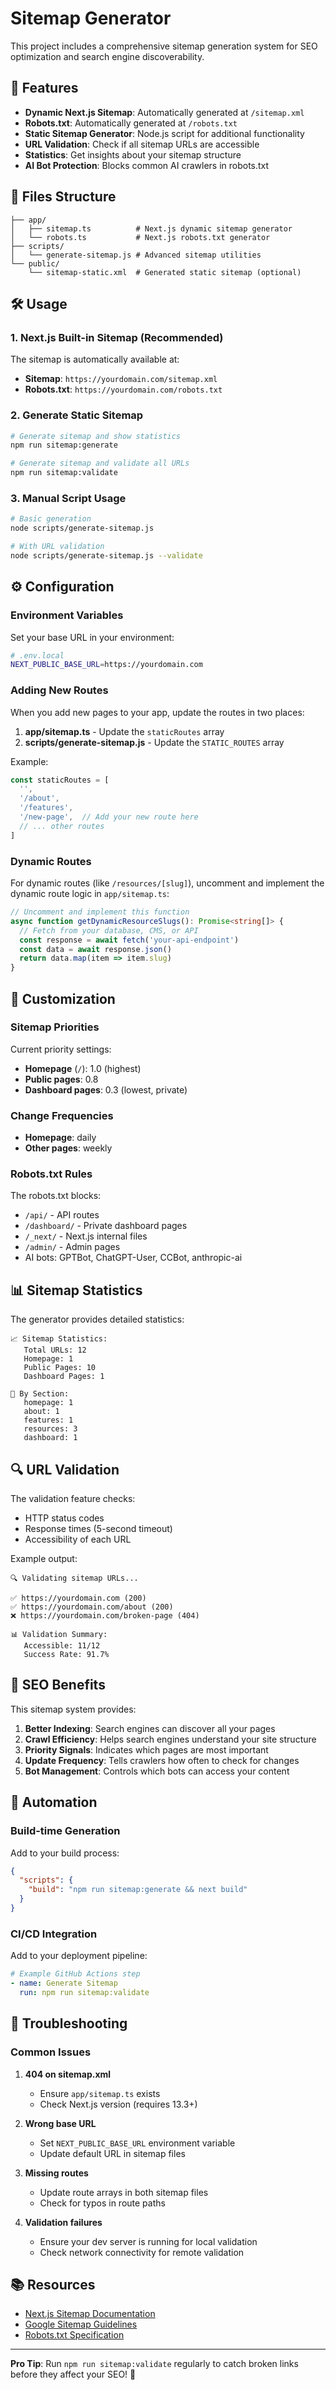 # Sitemap Generator

This project includes a comprehensive sitemap generation system for SEO optimization and search engine discoverability.

## 🚀 Features

- **Dynamic Next.js Sitemap**: Automatically generated at `/sitemap.xml`
- **Robots.txt**: Automatically generated at `/robots.txt`
- **Static Sitemap Generator**: Node.js script for additional functionality
- **URL Validation**: Check if all sitemap URLs are accessible
- **Statistics**: Get insights about your sitemap structure
- **AI Bot Protection**: Blocks common AI crawlers in robots.txt

## 📁 Files Structure

```
├── app/
│   ├── sitemap.ts          # Next.js dynamic sitemap generator
│   └── robots.ts           # Next.js robots.txt generator
├── scripts/
│   └── generate-sitemap.js # Advanced sitemap utilities
└── public/
    └── sitemap-static.xml  # Generated static sitemap (optional)
```

## 🛠️ Usage

### 1. Next.js Built-in Sitemap (Recommended)

The sitemap is automatically available at:
- **Sitemap**: `https://yourdomain.com/sitemap.xml`
- **Robots.txt**: `https://yourdomain.com/robots.txt`

### 2. Generate Static Sitemap

```bash
# Generate sitemap and show statistics
npm run sitemap:generate

# Generate sitemap and validate all URLs
npm run sitemap:validate
```

### 3. Manual Script Usage

```bash
# Basic generation
node scripts/generate-sitemap.js

# With URL validation
node scripts/generate-sitemap.js --validate
```

## ⚙️ Configuration

### Environment Variables

Set your base URL in your environment:

```bash
# .env.local
NEXT_PUBLIC_BASE_URL=https://yourdomain.com
```

### Adding New Routes

When you add new pages to your app, update the routes in two places:

1. **app/sitemap.ts** - Update the `staticRoutes` array
2. **scripts/generate-sitemap.js** - Update the `STATIC_ROUTES` array

Example:
```typescript
const staticRoutes = [
  '',
  '/about',
  '/features',
  '/new-page',  // Add your new route here
  // ... other routes
]
```

### Dynamic Routes

For dynamic routes (like `/resources/[slug]`), uncomment and implement the dynamic route logic in `app/sitemap.ts`:

```typescript
// Uncomment and implement this function
async function getDynamicResourceSlugs(): Promise<string[]> {
  // Fetch from your database, CMS, or API
  const response = await fetch('your-api-endpoint')
  const data = await response.json()
  return data.map(item => item.slug)
}
```

## 🔧 Customization

### Sitemap Priorities

Current priority settings:
- **Homepage** (`/`): 1.0 (highest)
- **Public pages**: 0.8
- **Dashboard pages**: 0.3 (lowest, private)

### Change Frequencies

- **Homepage**: daily
- **Other pages**: weekly

### Robots.txt Rules

The robots.txt blocks:
- `/api/` - API routes
- `/dashboard/` - Private dashboard pages
- `/_next/` - Next.js internal files
- `/admin/` - Admin pages
- AI bots: GPTBot, ChatGPT-User, CCBot, anthropic-ai

## 📊 Sitemap Statistics

The generator provides detailed statistics:

```
📈 Sitemap Statistics:
   Total URLs: 12
   Homepage: 1
   Public Pages: 10
   Dashboard Pages: 1

📂 By Section:
   homepage: 1
   about: 1
   features: 1
   resources: 3
   dashboard: 1
```

## 🔍 URL Validation

The validation feature checks:
- HTTP status codes
- Response times (5-second timeout)
- Accessibility of each URL

Example output:
```
🔍 Validating sitemap URLs...

✅ https://yourdomain.com (200)
✅ https://yourdomain.com/about (200)
❌ https://yourdomain.com/broken-page (404)

📊 Validation Summary:
   Accessible: 11/12
   Success Rate: 91.7%
```

## 🚀 SEO Benefits

This sitemap system provides:

1. **Better Indexing**: Search engines can discover all your pages
2. **Crawl Efficiency**: Helps search engines understand your site structure
3. **Priority Signals**: Indicates which pages are most important
4. **Update Frequency**: Tells crawlers how often to check for changes
5. **Bot Management**: Controls which bots can access your content

## 🔄 Automation

### Build-time Generation

Add to your build process:

```json
{
  "scripts": {
    "build": "npm run sitemap:generate && next build"
  }
}
```

### CI/CD Integration

Add to your deployment pipeline:

```yaml
# Example GitHub Actions step
- name: Generate Sitemap
  run: npm run sitemap:validate
```

## 🐛 Troubleshooting

### Common Issues

1. **404 on sitemap.xml**
   - Ensure `app/sitemap.ts` exists
   - Check Next.js version (requires 13.3+)

2. **Wrong base URL**
   - Set `NEXT_PUBLIC_BASE_URL` environment variable
   - Update default URL in sitemap files

3. **Missing routes**
   - Update route arrays in both sitemap files
   - Check for typos in route paths

4. **Validation failures**
   - Ensure your dev server is running for local validation
   - Check network connectivity for remote validation

## 📚 Resources

- [Next.js Sitemap Documentation](https://nextjs.org/docs/app/api-reference/file-conventions/metadata/sitemap)
- [Google Sitemap Guidelines](https://developers.google.com/search/docs/crawling-indexing/sitemaps/overview)
- [Robots.txt Specification](https://developers.google.com/search/docs/crawling-indexing/robots/robots_txt)

---

**Pro Tip**: Run `npm run sitemap:validate` regularly to catch broken links before they affect your SEO! 🎯 